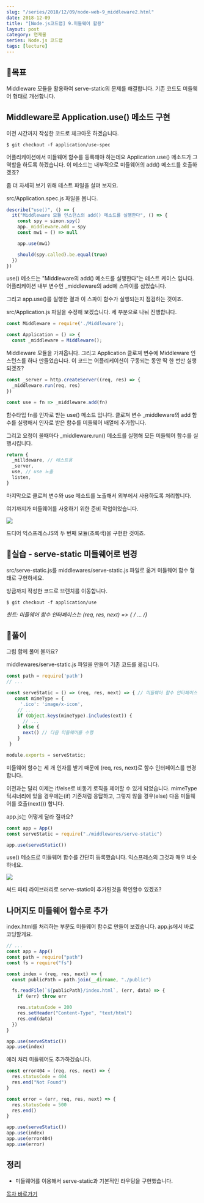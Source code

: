 ```yaml
---
slug: "/series/2018/12/09/node-web-9_middleware2.html"
date: 2018-12-09
title: "[Node.js코드랩] 9.미들웨어 활용"
layout: post
category: 연재물
series: Node.js 코드랩
tags: [lecture]
---
```


## 🌳목표

Middleware 모듈을 활용하여 serve-static의 문제를 해결합니다.
기존 코드도 미들웨어 형태로 개선합니다.

## Middleware로 Application.use() 메소드 구현

이전 시간까지 작성한 코드로 체크아웃 하겠습니다.

```
$ git checkout -f application/use-spec
```

어플리케이션에서 미들웨어 함수를 등록해야 하는데요 Application.use() 메소드가 그 역할을 하도록 하겠습니다. 이 메소드는 내부적으로 미들웨어의 add() 메소드를 호출하겠죠?

좀 더 자세히 보기 위해 테스트 파일을 살펴 보지요.

src/Application.spec.js 파일을 봅니다.

```js
describe("use()", () => {
  it("Middleware 모듈 인스턴스의 add() 메소드를 실행한다", () => {
    const spy = sinon.spy()
    app._middleware.add = spy
    const mw1 = () => null

    app.use(mw1)

    should(spy.called).be.equal(true)
  })
})
```

use() 메소드는 "Middleware의 add() 메소드를 실행한다"는 테스트 케이스 입니다.
어플리케이션 내부 변수인 \_middleware의 add에 스파이를 심었습니다.

그리고 app.use()를 실행한 결과 이 스파이 함수가 실행되는지 점검하는 것이죠.

src/Application.js 파일을 수정해 보겠습니다. 세 부분으로 나눠 진행합니다.

```js
const Middleware = require('./Middleware');

const Application = () => {
  const _middleware = Middleware();
```

Middleware 모듈을 가져옵니다. 그리고 Application 클로져 변수에 Middleware 인스턴스를 하나 만들었습니다. 이 코드는 어플리케이션이 구동되는 동안 딱 한 번만 실행 되겠죠?

```js
const _server = http.createServer((req, res) => {
  _middleware.run(req, res)
})

const use = fn => _middleware.add(fn)
```

함수타입 fn를 인자로 받는 use() 메소드 입니다. 클로져 변수 \_middleware의 add 함수를 실행해서 인자로 받은 함수를 미들웨어 배열에 추가합니다.

그리고 요청이 올때마다 \_middleware.run() 메소드를 실행해 모든 미들웨어 함수를 실행시킵니다.

```js
return {
  _milldeware, // 테스트용
  _server,
  use, // use 노출
  listen,
}
```

마지막으로 클로져 변수와 use 메소드를 노출해서 외부에서 사용하도록 처리합니다.

여기까지가 미들웨어를 사용하기 위한 준비 작업이었습니다.

![](/assets/imgs/2018/12/09/struct.png)

드디어 익스프레스JS의 두 번째 모듈(초록색)을 구현한 것이죠.

## 🐤실습 - serve-static 미들웨어로 변경

src/serve-static.js를 middlewares/serve-static.js 파일로 옮겨 미들웨어 함수 형태로 구현하세요.

방금까지 작성한 코드로 브랜치를 이동합니다.

```
$ git checkout -f application/use
```

_힌트: 미들웨어 함수 인터페이스는 (req, res, next) => { /_ ... _/}_

## 🐤풀이

그럼 함께 풀어 볼까요?

middlewares/serve-static.js 파일을 만들어 기존 코드를 옮깁니다.

```js
const path = require('path')
// ...

const serveStatic = () => (req, res, next) => { // 미들웨어 함수 인터페이스
   const mimeType = {
     '.ico': 'image/x-icon',
    // ...
    if (Object.keys(mimeType).includes(ext)) {
      // ...
    } else {
      next() // 다음 미들웨어를 수행
    }
 }

module.exports = serveStatic;
```

미들웨어 함수는 세 개 인자를 받기 때문에 (req, res, next)로 함수 인터페이스를 변경합니다.

이전과는 달리 이제는 if/else로 비동기 로직을 제어할 수 있게 되었습니다. mimeType 딕셔너리에 있을 경우에는(if) 기존처럼 응답하고, 그렇지 않을 경우(else) 다음 미들웨어를 호출(next()) 합니다.

app.js는 어떻게 달라 질까요?

```js
const app = App()
const serveStatic = require("./middlewares/serve-static")

app.use(serveStatic())
```

use() 메소드로 미들웨어 함수를 간단히 등록했습니다. 익스프레스의 그것과 매우 비슷하네요.

![](/assets/imgs/2018/12/09/struct2.png)

써드 파티 라이브러리로 serve-static이 추가된것을 확인할수 있겠죠?

## 나머지도 미들웨어 함수로 추가

index.html를 처리하는 부분도 미들웨어 함수로 만들어 보겠습니다.
app.js에서 바로 코딩할게요.

```js
// ...
const app = App()
const path = require("path")
const fs = require("fs")

const index = (req, res, next) => {
  const publicPath = path.join(__dirname, "./public")

  fs.readFile(`${publicPath}/index.html`, (err, data) => {
    if (err) throw err

    res.statusCode = 200
    res.setHeader("Content-Type", "text/html")
    res.end(data)
  })
}

app.use(serveStatic())
app.use(index)
```

에러 처리 미들웨어도 추가하겠습니다.

```js
const error404 = (req, res, next) => {
  res.statusCode = 404
  res.end("Not Found")
}

const error = (err, req, res, next) => {
  res.statusCode = 500
  res.end()
}

app.use(serveStatic())
app.use(index)
app.use(error404)
app.use(error)
```

## 정리

- 미들웨어를 이용해서 serve-static과 기본적인 라우팅을 구현했습니다.

[목차 바로가기](/series/2018/12/01/node-web-0_index.html)
